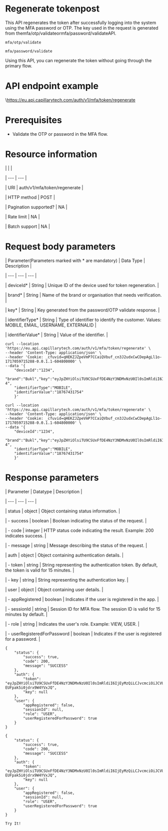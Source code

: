 # Regenerate tokenpost

This API regenerates the token after successfully logging into the system using the MFA password or OTP. The key used in the request is generated from themfa/otp/validateormfa/password/validateAPI.

`mfa/otp/validate`

`mfa/password/validate`

Using this API, you can regenerate the token without going through the primary flow.

# API endpoint example

\https://eu.api.capillarytech.com/auth/v1/mfa/token/regenerate

# Prerequisites

- Validate the OTP or password in the MFA flow.

# Resource information

|  |  |

| --- | --- |

| URI | auth/v1/mfa/token/regenerate |

| HTTP method | POST |

| Pagination supported? | NA |

| Rate limit | NA |

| Batch support | NA |



# Request body parameters

| Parameter(Parameters marked with * are mandatory) | Data Type | Description |

| --- | --- | --- |

| deviceId* | String | Unique ID of the device used for token regeneration. |

| brand* | String | Name of the brand or organisation that needs verification. |

| key* | String | Key generated from the password/OTP validate response. |

| identifierType* | String | Type of identifier to identify the customer. Values: MOBILE, EMAIL, USERNAME, EXTERNALID |

| identifierValue* | String | Value of the identifier. |



```
curl --location 'https://eu.api.capillarytech.com/auth/v1/mfa/token/regenerate' \
--header 'Content-Type: application/json' \
--header 'Cookie: _cfuvid=qHEKZJZpeVmP7CCaiQVbuf_cn3J2udxCwCDepAgLl1o-1717059715288-0.0.1.1-604800000' \
--data '{
    "deviceId":"1234",
    "brand":"Bukl","key":"eyJpZHYiOlsiTU9CSUxFfDE4NzY3NDMxNzU0Il0sImRldiI6IjEyMzQiLCJvcmciOiJCVUtMIiwiYWxnIjoiSFMyNTYifQ.eyJ1aWQiOiIxNzgwNzc2IiwiaXNzIjoiQ0FQSUxMQVJZIFRFQ0hOT0xPR0lFUyIsIm1mYSI6dHJ1ZSwiaWF0IjoxNzE2OTYyNTU3LCJyb2wiOiJBVVRIIn0.89CmFeLl_zfUBuv2Ea4eQIc3Wy8fJzlcRQad8UcqK-4",
    "identifierType":"MOBILE",
    "identifierValue":"18767431754"
    }'
```

```
curl --location 'https://eu.api.capillarytech.com/auth/v1/mfa/token/regenerate' \
--header 'Content-Type: application/json' \
--header 'Cookie: _cfuvid=qHEKZJZpeVmP7CCaiQVbuf_cn3J2udxCwCDepAgLl1o-1717059715288-0.0.1.1-604800000' \
--data '{
    "deviceId":"1234",
    "brand":"Bukl","key":"eyJpZHYiOlsiTU9CSUxFfDE4NzY3NDMxNzU0Il0sImRldiI6IjEyMzQiLCJvcmciOiJCVUtMIiwiYWxnIjoiSFMyNTYifQ.eyJ1aWQiOiIxNzgwNzc2IiwiaXNzIjoiQ0FQSUxMQVJZIFRFQ0hOT0xPR0lFUyIsIm1mYSI6dHJ1ZSwiaWF0IjoxNzE2OTYyNTU3LCJyb2wiOiJBVVRIIn0.89CmFeLl_zfUBuv2Ea4eQIc3Wy8fJzlcRQad8UcqK-4",
    "identifierType":"MOBILE",
    "identifierValue":"18767431754"
    }'
```

# Response parameters

| Parameter | Datatype | Description |

| --- | --- | --- |

| status | object | Object containing status information. |

| - success | boolean | Boolean indicating the status of the request. |

| - code | integer | HTTP status code indicating the result. Example: 200 indicates success. |

| - message | string | Message describing the status of the request. |

| auth | object | Object containing authentication details. |

| - token | string | String representing the authentication token. By default, the token is valid for 15 minutes. |

| - key | string | String representing the authentication key. |

| user | object | Object containing user details. |

| - appRegistered | boolean | Indicates if the user is registered in the app. |

| - sessionId | string | Session ID for MFA flow. The session ID is valid for 15 minutes by default. |

| - role | string | Indicates the user's role. Example: VIEW, USER. |

| - userRegisteredForPassword | boolean | Indicates if the user is registered for a password. |



```
{
    "status": {
        "success": true,
        "code": 200,
        "message": "SUCCESS"
    },
    "auth": {
        "token": "eyJpZHYiOlsiTU9CSUxFfDE4NzY3NDMxNzU0Il0sImRldiI6IjEyMzQiLCJvcmciOiJCVUtMIiwiYWxnIjoiSFMyNTYifQ.eyJ1aWQiOiIxNzgwNzc2IiwiaXNzIjoiQ0FQSUxMQVJZIFRFQ0hOT0xPR0lFUyIsImlzYyI6ImZhbHNlIiwib2djIjpbIjEwMDQ1OHxidWtsLmluZC5zb2x1dGlvbiJdLCJleHAiOjE3MTcwNjE0NjUsImlhdCI6MTcxNzA2MDU2NSwicm9sIjoiVVNFUiJ9.rmKqmOQyYYtEPs422G0xZ-EUFpak5i0jdrx9W4YVxJQ",
        "key": null
    },
    "user": {
        "appRegistered": false,
        "sessionId": null,
        "role": "USER",
        "userRegisteredForPassword": true
    }
}
```

```
{
    "status": {
        "success": true,
        "code": 200,
        "message": "SUCCESS"
    },
    "auth": {
        "token": "eyJpZHYiOlsiTU9CSUxFfDE4NzY3NDMxNzU0Il0sImRldiI6IjEyMzQiLCJvcmciOiJCVUtMIiwiYWxnIjoiSFMyNTYifQ.eyJ1aWQiOiIxNzgwNzc2IiwiaXNzIjoiQ0FQSUxMQVJZIFRFQ0hOT0xPR0lFUyIsImlzYyI6ImZhbHNlIiwib2djIjpbIjEwMDQ1OHxidWtsLmluZC5zb2x1dGlvbiJdLCJleHAiOjE3MTcwNjE0NjUsImlhdCI6MTcxNzA2MDU2NSwicm9sIjoiVVNFUiJ9.rmKqmOQyYYtEPs422G0xZ-EUFpak5i0jdrx9W4YVxJQ",
        "key": null
    },
    "user": {
        "appRegistered": false,
        "sessionId": null,
        "role": "USER",
        "userRegisteredForPassword": true
    }
}
```

`Try It!`